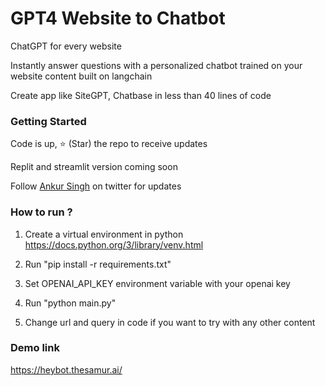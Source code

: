 #  GPT4 Website to Chatbot

ChatGPT for every website 

Instantly answer questions with a personalized chatbot trained on your website content built on langchain

Create app like SiteGPT, Chatbase in less than 40 lines of code

### Getting Started

Code is up, ⭐ (Star) the repo to receive updates

Replit and streamlit version coming soon

Follow [Ankur Singh](https://twitter.com/ankur_maker) on twitter for updates

### How to run ?

1. Create a virtual environment in python https://docs.python.org/3/library/venv.html

2. Run "pip install -r requirements.txt"

3. Set OPENAI_API_KEY environment variable with your openai key

4. Run "python main.py"

5. Change url and query in code if you want to try with any other content

### Demo link

https://heybot.thesamur.ai/

